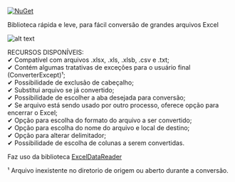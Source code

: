 ﻿[![NuGet](https://img.shields.io/nuget/v/SheetHelper.svg)](https://www.nuget.org/packages/SheetHelper/)


Biblioteca rápida e leve, para fácil conversão de grandes arquivos Excel <br/>

![alt text](https://github.com/SANTODEVS/SheetHelper/blob/master/images/SheetHelper.png?raw=true)

RECURSOS DISPONÍVEIS: <br/>
✔ Compatível com arquivos .xlsx, .xls, .xlsb, .csv e .txt; <br/>
✔ Contém algumas tratativas de exceções para o usuário final (ConverterExcept)¹; <br/>
✔ Possibilidade de exclusão de cabeçalho; <br/>
✔ Substitui arquivo se já convertido; <br/>
✔ Possibilidade de escolher a aba desejada para conversão; <br/>
✔ Se arquivo está sendo usado por outro processo, oferece opção para encerrar o Excel; <br/>
✔ Opção para escolha do formato do arquivo a ser convertido; <br/>
✔ Opção para escolha do nome do arquivo e local de destino; <br/>
✔ Opção para alterar delimitador; <br/>
✔ Possibilidade de escolha de colunas a serem convertidas. <br/>

Faz uso da biblioteca [ExcelDataReader](https://github.com/ExcelDataReader/ExcelDataReader) <br/>

¹ Arquivo inexistente no diretorio de origem ou aberto durante a conversão. 
